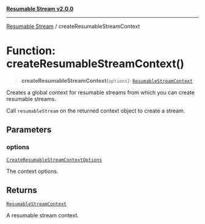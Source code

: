[**Resumable Stream v2.0.0**](../README.md)

***

[Resumable Stream](../README.md) / createResumableStreamContext

# Function: createResumableStreamContext()

> **createResumableStreamContext**(`options`): [`ResumableStreamContext`](../interfaces/ResumableStreamContext.md)

Creates a global context for resumable streams from which you can create resumable streams.

Call `resumableStream` on the returned context object to create a stream.

## Parameters

### options

[`CreateResumableStreamContextOptions`](../interfaces/CreateResumableStreamContextOptions.md)

The context options.

## Returns

[`ResumableStreamContext`](../interfaces/ResumableStreamContext.md)

A resumable stream context.
